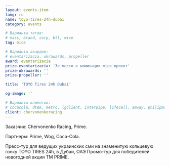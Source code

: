 ```yaml
---
layout: events-item
lang: ru
name: toyo-tires-24h-dubai
category: events

# Варианты тегов:
# mass, brand, corp, btl, mice
tag: mice

# Варианты авардов:
# eventarizacia, ukrawards, propeller
award: eventarizacia
prize-eventarizacia: '3е место в номинации mice проект'
prize-ukrawards: ''
prize-propeller: ''

title: 'TOYO Tires 24h Dubai'

og-image: ''

# Варианты клиентов:
# cocacola, dtek, metro, lgclient, interpipe, lifecell, amway, philipmorris, olymp, maristela, udp, top, zefir, unicef, wog, sebbank, niko, nemiroff, maxim, velykakyshenia, marieclaire, chervonenkoracing, burn, altis, mts, prime, seppala, lifeclient, pekingduck,
client: chervonenkoracing
---
```


Заказчик: Chervonenko Racing, Prime.

Партнеры: Prime, Wog, Coca-Cola.

Пресс-тур для  ведущих украинских сми на знаменитую кольцевую гонку TOYO TIRES 24h, в Дубаи, ОАЭ
Промо-тур для  победителей новогодней акции ТМ PRIME.
